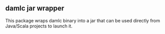 
damlc jar wrapper
-----------------

This package wraps damlc binary into a jar that can be used directly
from Java/Scala projects to launch it.
